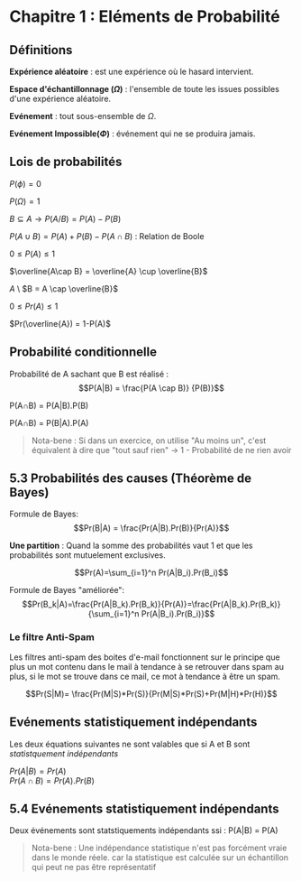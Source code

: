 
# Chapitre 1 : Eléments de Probabilité
## Définitions 

**Expérience aléatoire** : est une expérience où le hasard intervient.   

**Espace d'échantillonnage ($\Omega$)** : l'ensemble de toute les issues possibles d'une expérience aléatoire.  

**Evénement** : tout sous-ensemble de $\Omega$.  

**Evénement Impossible($\Phi$)** : événement qui ne se produira jamais.

## Lois de probabilités 

$P(\phi) = 0$

$P(\Omega) = 1$

$B  \subseteq  A \rightarrow P(A/B) = P(A)-P(B)$

$P(A \cup B) = P(A)+P(B)-P(A \cap B)$ : Relation de Boole

$0 \leq P(A) \leq 1$

$\overline{A\cap B} = \overline{A} \cup \overline{B}$

$A$  \ $B = A \cap \overline{B}$

$0 \leq Pr(A) \leq 1$

$Pr(\overline{A}) = 1-P(A)$

## Probabilité conditionnelle

Probabilité de A sachant que B est réalisé : $$P(A|B) = \frac{P(A \cap B)} {P(B)}$$

P(A$\cap$B) = P(A|B).P(B)   

P(A$\cap$B) = P(B|A).P(A)


> Nota-bene : Si dans un exercice, on utilise "Au moins un", c'est équivalent à dire que "tout sauf rien" $\rightarrow$ 1 - Probabilité de ne rien avoir

## 5.3 Probabilités des causes (Théorème de Bayes)

Formule de Bayes:
$$Pr(B|A) = \frac{Pr(A|B).Pr(B)}{Pr(A)}$$

**Une partition** : Quand la somme des probabilités vaut 1 et que les probabilités sont mutuelement exclusives.

$$Pr(A)=\sum_{i=1}^n Pr(A|B_i).Pr(B_i)$$

Formule de Bayes "améliorée":
$$Pr(B_k|A)=\frac{Pr(A|B_k).Pr(B_k)}{Pr(A)}=\frac{Pr(A|B_k).Pr(B_k)}{\sum_{i=1}^n Pr(A|B_i).Pr(B_i)}$$

### Le filtre Anti-Spam

Les filtres anti-spam des boites d'e-mail fonctionnent sur le principe que plus un mot contenu dans le mail à tendance à se retrouver dans spam au plus, si le mot se trouve dans ce mail, ce mot à tendance à être un spam.



$$Pr(S|M)= \frac{Pr(M|S)*Pr(S)}{Pr(M|S)*Pr(S)+Pr(M|H)*Pr(H)}$$






## Evénements statistiquement indépendants 

Les deux équations suivantes ne sont valables que si A et B sont *statistquement indépendants*

$Pr(A|B)=Pr(A)$  
$Pr(A\cap B)=Pr(A).Pr(B)$


## 5.4 Evénements statistiquement indépendants

Deux événements sont statstiquements indépendants ssi : P(A|B) = P(A)

> Nota-bene : Une indépendance statistique n'est pas forcément vraie dans le monde réele. car la statistique est calculée sur un échantillon qui peut ne pas être représentatif

## 

